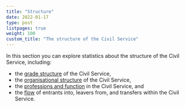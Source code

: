 ```yaml
---
title: "Structure"
date: 2022-01-17
type: post
listpages: true
weight: 100
custom_title: "The structure of the Civil Service"
---
```


In this section you can explore statistics about the structure of the Civil Service, including:

- the [grade structure](grade/) of the Civil Service,
- the [organisational structure](organisations/) of the Civil Service,
- the [professions and function](professions_functions/) in the Civil Service, and
- the [flow](flow/) of entrants into, leavers from, and transfers within the Civil Service.
